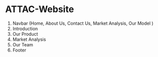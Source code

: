 # ATTAC-Website

1. Navbar (Home, About Us, Contact Us, Market Analysis, Our Model  )
2. Introduction 
3. Our Product
4. Market Analysis
5. Our Team
6. Footer 
